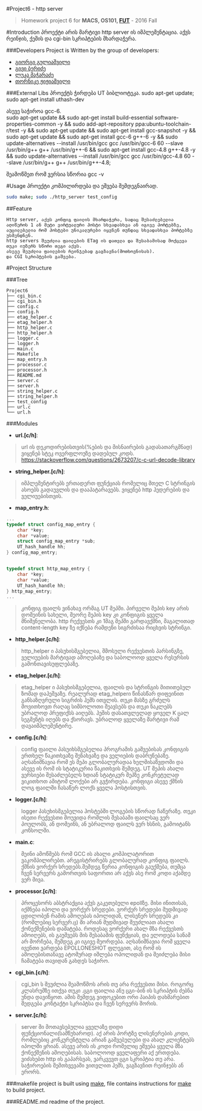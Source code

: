 #Project6 - http server
> Homework project 6 for **MACS, OS101, [FUT](http://freeuni.edu.ge)** - 2016 Fall

#Introduction
პროექტი არის მარტივი http server ის იმპლემენტაცია. აქვს რეინჯის, ქეშის და cgi-bin სკრიპტების მხარდაჭერა.

###Developers
Project is Written by the group of developers:
- [გიორგი გულიაშვილი](https://github.com/dev1)
- [გივი ბერიძე](https://github.com/viceplayer)
- [ლუკა მაჭარაძე](https://github.com/lmach14)
- [თორნიკე ჟიჟიაშვილი](https://github.com/RS200MT)

###External Libs
პროექტს ჭირდება UT ბიბლიოტეკა.
sudo apt-get update; sudo apt-get install uthash-dev

ასევე საჭიროა gcc-6. <br />
sudo apt-get update &&
sudo apt-get install build-essential software-properties-common -y &&
sudo add-apt-repository ppa:ubuntu-toolchain-r/test -y &&
sudo apt-get update &&
sudo apt-get install gcc-snapshot -y &&
sudo apt-get update &&
sudo apt-get install gcc-6 g++-6 -y &&
sudo update-alternatives --install /usr/bin/gcc gcc /usr/bin/gcc-6 60 --slave /usr/bin/g++ g++ /usr/bin/g++-6 &&
sudo apt-get install gcc-4.8 g++-4.8 -y &&
sudo update-alternatives --install /usr/bin/gcc gcc /usr/bin/gcc-4.8 60 --slave /usr/bin/g++ g++ /usr/bin/g++-4.8;

შეამოწმეთ რომ ვერსია სწორია
gcc -v

#Usage
პროექტი კომპილირდება და ეშვება შემდეგნაირად.
```bash
sudo make; sudo ./http_server test_config
```

##Feature
```
Http server, აქვს კონფიგ ფაილის მხარდაჭერა, სადაც შესაძლებელია აღიწეროს 1 ან მეტი ვირტუალური ჰოსტი სხვადასხვა ან იგივე პორტებზე, აუცილებელია რომ ჰოსტები უნიკალურები იყვნენ თუნდაც სხვადასხვა პორტებზე უსმენდნენ.
http servers შეუძლია ფაილების ETag ის დათვლა და შესაბამისად მოქცევა თუკი იუზერს სწორი თეგი აქვს.
ასევე შეუძლია ფაილების რეინჯებად გაგზავნა(მოთხოვნისას).
და CGI სკრიპტების გაშვება.

```

#Project Structure

###Tree
```
Project6
├── cgi_bin.c
├── cgi_bin.h
├── config.c
├── config.h
├── etag_helper.c
├── etag_helper.h
├── http_helper.c
├── http_helper.h
├── logger.c
├── logger.h
├── main.c
├── Makefile
├── map_entry.h
├── processor.c
├── processor.h
├── README.md
├── server.c
├── server.h
├── string_helper.c
├── string_helper.h
├── test_config
├── url.c
└── url.h
```

###Modules

- **url.[c/h]**:
> url ის დეკოდირებისთვის(%ების და მისნაირების გადასათარგმნად) ვიყენებ სტეკ ოვერფლოუზე დადებულ კოდს. https://stackoverflow.com/questions/2673207/c-c-url-decode-library


- **string_helper.[c/h]**:
> იმპლემენტირებს ერთადერთ ფუნქციას რომელიც მთელ C სტრინგის ასოებს გადაუვლის და დააპატარავებს. ვიყენებ http ჰედერების და ველიუებისთვის.

- **map_entry.h**:

``` C
...
typedef struct config_map_entry {
    char *key;
    char *value;
    struct config_map_entry *sub;
    UT_hash_handle hh;
} config_map_entry;


typedef struct http_map_entry {
    char *key;
    char *value;
    UT_hash_handle hh;
} http_map_entry;
...
```
>კონფიგ ფაილს ვინახავ ორმაგ UT მეპში. პირველი მეპის key არის დომეინის სახელი, მეორე მეპის key კი კონფიგის ყველა მნიშვნელობა.
> http რექვესთს კი 1მაგ მეპში გარდავქმნი, მაგალითად content-length key ზე იქნება რამდენი სიგრძისაა რიცხვის სტრინგი.

- **http_helper.[c/h]**:

>http_helper ი პასუხისმგებელია, შმოსული რექვესთის პარსინგზე, ველიუების მარტივად ამოღებაზე და საბოლოოდ ყველა რესურსის გამონთავისუფლებაზე.

- **etag_helper.[c/h]**:

>etag_helper ი პასუხისმგებელია, ფაილის და სტრინგის მითითებულ ზომად დაჰეშვაზე. რეალურად etag_helperი წინასწარ დიფეინით განსაზღვრული სიგრძის ჰეშს ითვლის. თუკი მასზე გრძელს მოვითხოვთ რაღაც სიმბოლოთი შეავსებს და თუკი ნაკლებს უბრალოდ პრეფიქსს აიღებს. ჰეშის დასათვლელად ყოველ K ცალ სეგმენტს იღებს და ქსორავს. უბრალოდ ყველაზე მარტივი რამ დავაიმპლემენტირე.

- **config.[c/h]**:

> config ფაილი პასუიხსმგებელია პროგრამის გაშვებისას კონფიგის ერთხელ წაკითხვაზე შენახვაზე და ველიების დაბრუნებაზე. აღსანიშნავია რომ ეს მეპი გლობალურადაა ხელმისაწვდომი და ასევე ის რომ ის სტატიკურია წაკითხვის შემდეგ. UT მეპის ახალი ვერსიები შესაძლებელს ხდიან სტატიკურ მეპზე კონკრეტულად ვიკითხოთ ამიტომ ლოქები არ გვჭირდება. კონფიგი ასევე ქმნის ლოგ ფაილში ჩასაწერ ლოქს ყველა ჰოსტისთვის.

- **logger.[c/h]**:

> logger პასუხისმგებელია ჰოსტებში ლოგების სწორად ჩაწერაზე. თუკი ისეთი რექვესთი მოუვიდა რომლის შესაბამი ფაილსაც ვერ პოულობს, ან დომეინს, ან უბრალოდ ფაილს ვერ ხსნის, გამოიტანს კონსოლში.


- **main.c**:
> მეინი ამოწმებს რომ GCC ის ახალი კომპილატორით ვაკომპილირებთ. არეგისტრირებს გლობალურად კონფიგ ფაილს. ქმნის ვორქერ სრედებს.შემდეგ წერია კონფიგის გაუქმება, თუმცა ჩვენ სერვერს გამორთვის საფორთი არ აქვს ასე რომ კოდი აქამდე ვერ მივა.

- **processor.[c/h]**:

> პროცესორს აბსტრაქცია აქვს გაკეთებული epollზე. მისი ინითისას, იქმნება იპოლი და ვორქერ სრედები. ვორქერ სრედები მუდმივად ცდილობენ რამის ამოღებას იპოლიდან, ლისენერ სრედებს კი (რომლებიც სერვერ.ც) ში არიან მუდმივად შეუძლიათ ახალი ქონექშენების დამატება. როდესაც ვორქერი ახალ მზა რექვესთს ამოიღებს, ის გაუშვებს მის შესაბამის ფუნქციას, და ელოდება სანამ არ მორჩება, შემდეგ კი იგივე მეორდება. აღსანიშნავია რომ ყველა ივენთი ვარდება EPOLLONESHOT ფლეგით, ასე რომ ის ამოღებისთანავე ატომურად იშლება ოპოლიდან და შეიძლება მისი ჩამატება თავიდან გახდეს საჭირო.

- **cgi_bin.[c/h]**:

> cgi_bin ს შეუძლია შეამოწმოს არის თუ არა რექვესთი მისი. როგორც კლასრუმზე ითქვა თუკი .ცგი ფაილია ანუ ცგი-ბინ ის სკრიპტის ძებნა უნდა დავიწყოთ. ამის შემდეგ ვიფოკებით ორი პაიპის დახმარებით შედგება კონტაქტი სკრიპტსა და ჩვენ სერვერს შორის. 


- **server.[c/h]**:

> server ში მოთავსებულია ყველაზე დიდი ფუნქციონალი(სამწუხაროდ). აქ არის პორტზე ლისენერების კოდი, რომლებიც კონკურენტულა არიან გაშვებულები და ახალ კლიენტებს იპოლში ყრიან. ასევე არის ის კოდი რომელიც ეშვება ყველა მზა ქონექშენის ამოღებისას. საბოლოოდ ყველაფერი აქ ერთდება. ვიძახებთ http ის გაპარსვას, ვარკვევთ ცგი სკრიპტია თუ არა. საჭიროების შემთხვევაში ვითვლით ჰეშს, ვაგზავნით რეინჯებს ან ერორს.

###makefile
project is built using [make](http://www.gnu.org/software/make/manual/make.html),
file contains instructions for [make](http://www.gnu.org/software/make/manual/make.html)
to build project.

###README.md
readme of the project.
